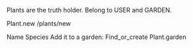 Plants are the truth holder. Belong to USER and GARDEN.


Plant.new
/plants/new

Name
Species
    Add it to a garden:
        Find_or_create Plant.garden


